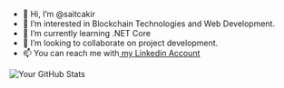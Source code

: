 - 👋 Hi, I’m @saitcakir
- 👀 I’m interested in Blockchain Technologies and Web Development.
- 🌱 I’m currently learning .NET Core
- 💞️ I’m looking to collaborate on project development.
- 📫 You can reach me with<a href="https://www.linkedin.com/in/sait-%C3%A7akir/"> my Linkedin Account</a>


![Your GitHub Stats](https://github-readme-stats.vercel.app/api?username=saitcakir)

